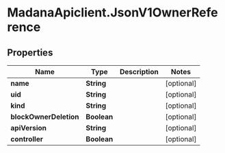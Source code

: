 # MadanaApiclient.JsonV1OwnerReference

## Properties

Name | Type | Description | Notes
------------ | ------------- | ------------- | -------------
**name** | **String** |  | [optional] 
**uid** | **String** |  | [optional] 
**kind** | **String** |  | [optional] 
**blockOwnerDeletion** | **Boolean** |  | [optional] 
**apiVersion** | **String** |  | [optional] 
**controller** | **Boolean** |  | [optional] 


